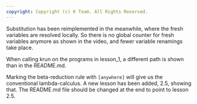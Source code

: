 ```yaml
---
copyright: Copyright (c) K Team. All Rights Reserved.
---
```


Substitution has been reimplemented in the meanwhile, where the fresh
variables are resolved locally.  So there is no global counter for
fresh variables anymore as shown in the video, and fewer variable
renamings take place.

When calling krun on the programs in lesson_1, a different path is
shown than in the README.md.

Marking the beta-reduction rule with `[anywhere]` will give us the
conventional lambda-calculus.  A new lesson has been added, 2.5,
showing that.  The README.md file should be changed at the end to
point to lesson 2.5.
